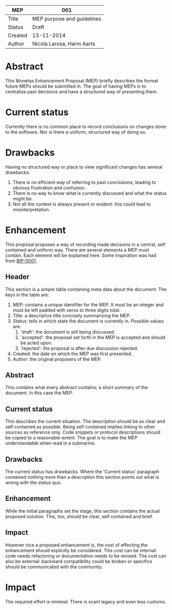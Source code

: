 
MEP | 001
--- | ---
Title | MEP purpose and guidelines
Status | Draft
Created | 13-11-2014
Author | Nicola Larosa, Harm Aarts

# Abstract

This Monetas Enhancement Proposal (MEP) briefly describes the format future
MEPs should be submitted in. The goal of having MEPs is to centralize past
decisions and have a structured way of presenting them.

# Current status

Currently there is no common place to record conclusions on changes done to the
software. Nor is there a uniform, structured way of doing so.

# Drawbacks

Having no structured way or place to view significant changes has several
drawbacks:

1. There is no efficient way of referring to past conclusions, leading to
   obvious frustration and confusion.
2. There is no way to know what is currently discussed and what the status
   might be.
3. Not all the context is always present or evident: this could lead to
   misinterpretation.

# Enhancement

This proposal proposes a way of recording made decisions in a central, self
contained and uniform way. There are several elements a MEP must contain. Each
element will be explained here.
Some inspiration was had from
[BIP-0001](https://github.com/bitcoin/bips/blob/master/bip-0001.mediawiki).

## Header

This section is a simple table containing meta data about the document. The
keys in the table are:

1. MEP: contains a unique identifier for the MEP. It must be an integer and
must be left padded with zeros to three digits total.
2. Title: a descriptive title concisely summarizing the MEP.
3. Status: tells in which state the document is currently in. Possible values
   are:
   1. 'draft': the document is still being discussed.
   2. 'accepted': the proposal set forth in the MEP is accepted and should be
   acted upon.
   3. 'rejected': the proposal is after due discussion rejected.
4. Created: the date on which the MEP was first presented.
5. Author: the original proposers of the MEP.

## Abstract

This contains what every abstract contains; a short summary of the document. In
this case the MEP.

## Current status

This describes the current situation. The description should be as clear and
self contained as possible.
Being self contained implies linking to other sources as reference only. Code
snippets or protocol descriptions should be copied to a reasonable extent. The
goal is to make the MEP understandable when read in a submarine.

## Drawbacks

The current status has drawbacks. Where the 'Current status' paragraph
contained nothing more than a description this section points out what is
wrong with the status quo.

## Enhancement

While the initial paragraphs set the stage, this section contains the actual
proposed solution. This, too, should be clear, self contained and brief.

## Impact

However nice a proposed enhancement is, the cost of effecting the enhancement
should explicitly be considered. This cost can be internal: code needs
refactoring or documentation needs to be revised. The cost can also be
external: backward compatibility could be broken or specifics should be
communicated with the community.

# Impact

The required effort is minimal. There is scant legacy and even less customs.

